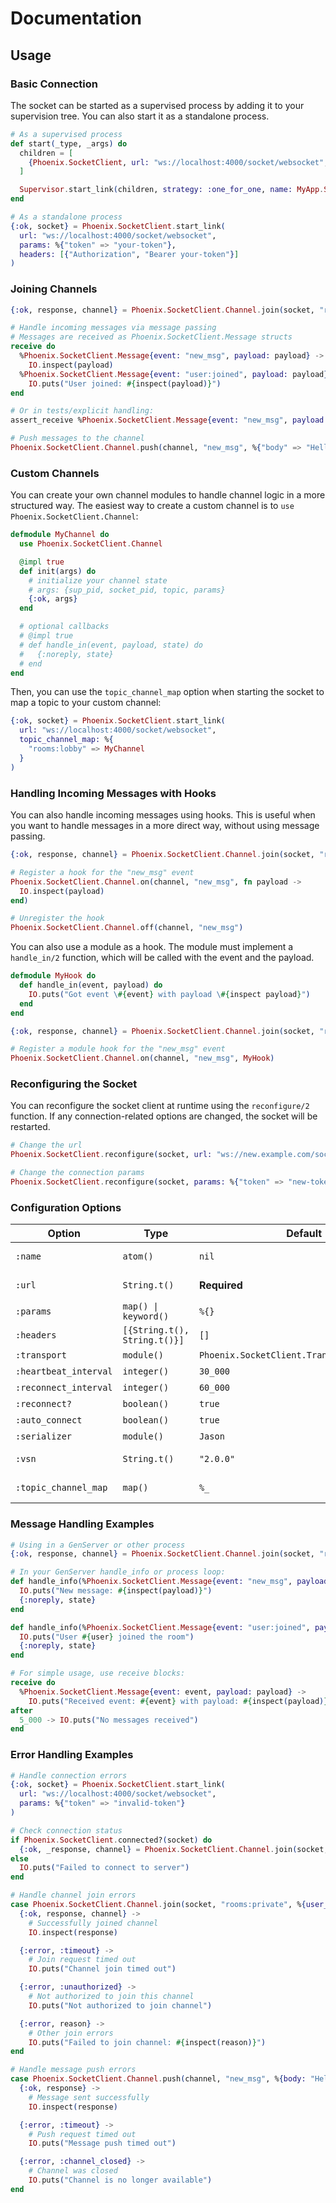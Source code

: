 # Documentation

## Usage

### Basic Connection

The socket can be started as a supervised process by adding it to your supervision tree.
You can also start it as a standalone process.

```elixir
# As a supervised process
def start(_type, _args) do
  children = [
    {Phoenix.SocketClient, url: "ws://localhost:4000/socket/websocket", name: MyApp.Socket}
  ]

  Supervisor.start_link(children, strategy: :one_for_one, name: MyApp.Supervisor)
end

# As a standalone process
{:ok, socket} = Phoenix.SocketClient.start_link(
  url: "ws://localhost:4000/socket/websocket",
  params: %{"token" => "your-token"},
  headers: [{"Authorization", "Bearer your-token"}]
)
```

### Joining Channels

```elixir
{:ok, response, channel} = Phoenix.SocketClient.Channel.join(socket, "rooms:lobby", %{user_id: 123})

# Handle incoming messages via message passing
# Messages are received as Phoenix.SocketClient.Message structs
receive do
  %Phoenix.SocketClient.Message{event: "new_msg", payload: payload} ->
    IO.inspect(payload)
  %Phoenix.SocketClient.Message{event: "user:joined", payload: payload} ->
    IO.puts("User joined: #{inspect(payload)}")
end

# Or in tests/explicit handling:
assert_receive %Phoenix.SocketClient.Message{event: "new_msg", payload: %{"body" => body}}

# Push messages to the channel
Phoenix.SocketClient.Channel.push(channel, "new_msg", %{"body" => "Hello"})
```

### Custom Channels

You can create your own channel modules to handle channel logic in a more structured way.
The easiest way to create a custom channel is to `use Phoenix.SocketClient.Channel`:

```elixir
defmodule MyChannel do
  use Phoenix.SocketClient.Channel

  @impl true
  def init(args) do
    # initialize your channel state
    # args: {sup_pid, socket_pid, topic, params}
    {:ok, args}
  end

  # optional callbacks
  # @impl true
  # def handle_in(event, payload, state) do
  #   {:noreply, state}
  # end
end
```

Then, you can use the `topic_channel_map` option when starting the socket to map a topic to your custom channel:

```elixir
{:ok, socket} = Phoenix.SocketClient.start_link(
  url: "ws://localhost:4000/socket/websocket",
  topic_channel_map: %{
    "rooms:lobby" => MyChannel
  }
)
```

### Handling Incoming Messages with Hooks

You can also handle incoming messages using hooks. This is useful when you want to handle messages in a more direct way, without using message passing.

```elixir
{:ok, response, channel} = Phoenix.SocketClient.Channel.join(socket, "rooms:lobby")

# Register a hook for the "new_msg" event
Phoenix.SocketClient.Channel.on(channel, "new_msg", fn payload ->
  IO.inspect(payload)
end)

# Unregister the hook
Phoenix.SocketClient.Channel.off(channel, "new_msg")
```

You can also use a module as a hook. The module must implement a `handle_in/2` function, which will be called with the event and the payload.

```elixir
defmodule MyHook do
  def handle_in(event, payload) do
    IO.puts("Got event \#{event} with payload \#{inspect payload}")
  end
end

{:ok, response, channel} = Phoenix.SocketClient.Channel.join(socket, "rooms:lobby")

# Register a module hook for the "new_msg" event
Phoenix.SocketClient.Channel.on(channel, "new_msg", MyHook)
```

### Reconfiguring the Socket

You can reconfigure the socket client at runtime using the `reconfigure/2` function.
If any connection-related options are changed, the socket will be restarted.

```elixir
# Change the url
Phoenix.SocketClient.reconfigure(socket, url: "ws://new.example.com/socket")

# Change the connection params
Phoenix.SocketClient.reconfigure(socket, params: %{"token" => "new-token"})
```

### Configuration Options

| Option | Type | Default | Description |
|--------|------|---------|-------------|
| `:name` | `atom()` | `nil` | The name to register the socket supervisor. |
| `:url` | `String.t()` | **Required** | WebSocket URL (e.g., "ws://localhost:4000/socket/websocket") |
| `:params` | `map() \| keyword()` | `%{}` | Query parameters for connection |
| `:headers` | `[{String.t(), String.t()}]` | `[]` | HTTP headers for connection |
| `:transport` | `module()` | `Phoenix.SocketClient.Transports.Websocket` | Transport module |
| `:heartbeat_interval` | `integer()` | `30_000` | Keep-alive interval in milliseconds |
| `:reconnect_interval` | `integer()` | `60_000` | Reconnection delay in milliseconds |
| `:reconnect?` | `boolean()` | `true` | Enable automatic reconnection |
| `:auto_connect` | `boolean()` | `true` | Connect automatically on startup |
| `:serializer` | `module()` | `Jason` | JSON serializer module |
| `:vsn` | `String.t()` | `"2.0.0"` | Phoenix Channels protocol version (V1 is deprecated) |
| `:topic_channel_map` | `map()` | `%_` | A map from a topic string to a channel module. |

### Message Handling Examples

```elixir
# Using in a GenServer or other process
{:ok, response, channel} = Phoenix.SocketClient.Channel.join(socket, "rooms:lobby")

# In your GenServer handle_info or process loop:
def handle_info(%Phoenix.SocketClient.Message{event: "new_msg", payload: payload}, state) do
  IO.puts("New message: #{inspect(payload)}")
  {:noreply, state}
end

def handle_info(%Phoenix.SocketClient.Message{event: "user:joined", payload: %{"user" => user}}, state) do
  IO.puts("User #{user} joined the room")
  {:noreply, state}
end

# For simple usage, use receive blocks:
receive do
  %Phoenix.SocketClient.Message{event: event, payload: payload} ->
    IO.puts("Received event: #{event} with payload: #{inspect(payload)}")
after
  5_000 -> IO.puts("No messages received")
end
```

### Error Handling Examples

```elixir
# Handle connection errors
{:ok, socket} = Phoenix.SocketClient.start_link(
  url: "ws://localhost:4000/socket/websocket",
  params: %{"token" => "invalid-token"}
)

# Check connection status
if Phoenix.SocketClient.connected?(socket) do
  {:ok, _response, channel} = Phoenix.SocketClient.Channel.join(socket, "rooms:lobby")
else
  IO.puts("Failed to connect to server")
end

# Handle channel join errors
case Phoenix.SocketClient.Channel.join(socket, "rooms:private", %{user_id: 123}) do
  {:ok, response, channel} ->
    # Successfully joined channel
    IO.inspect(response)

  {:error, :timeout} ->
    # Join request timed out
    IO.puts("Channel join timed out")

  {:error, :unauthorized} ->
    # Not authorized to join this channel
    IO.puts("Not authorized to join channel")

  {:error, reason} ->
    # Other join errors
    IO.puts("Failed to join channel: #{inspect(reason)}")
end

# Handle message push errors
case Phoenix.SocketClient.Channel.push(channel, "new_msg", %{body: "Hello"}, 5000) do
  {:ok, response} ->
    # Message sent successfully
    IO.inspect(response)

  {:error, :timeout} ->
    # Push request timed out
    IO.puts("Message push timed out")

  {:error, :channel_closed} ->
    # Channel was closed
    IO.puts("Channel is no longer available")
end
```
